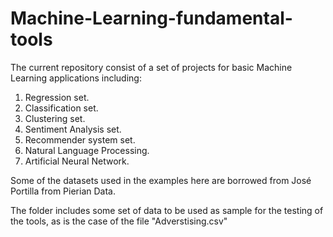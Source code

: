 # Machine-Learning-fundamental-tools

The current repository consist of a set of projects for basic Machine Learning applications including:

 1) Regression set.
 2) Classification set.
 3) Clustering set.
 4) Sentiment Analysis set.
 5) Recommender system set.
 6) Natural Language Processing.
 7) Artificial Neural Network.

Some of the datasets used in the examples here are borrowed from José Portilla from Pierian Data. 

The folder includes some set of data to be used as sample for the testing of the tools, as is the case of the file "Adverstising.csv"
